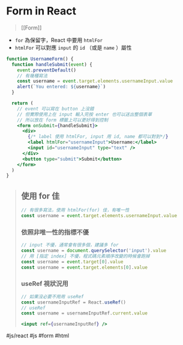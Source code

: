 # Form in React
>[[Form]]

- `for` 為保留字，React 中要用 `htmlFor`
- `htmlFor` 可以對應 `input` 的 `id` （或是 `name` ）屬性
```jsx
function UsernameForm() {
  function handleSubmit(event) {
    event.preventDefault()
    // 有幾種寫法
    const username = event.target.elements.usernameInput.value
    alert(`You entered: ${username}`)
  }

  return (
    // event 可以寫在 button 上沒錯
    // 但實際使用上在 input 輸入完按 enter 也可以送出整個表單
    // 所以放在 form 標籤上可以更好得到控制
    <form onSubmit={handleSubmit}>
      <div>
        {/* label 使用 htmlFor, input 用 id, name 都可以對到*/}
        <label htmlFor="usernameInput">Username:</label>
        <input id="usernameInput" type="text" />
      </div>
      <button type="submit">Submit</button>
    </form>
  )
}
```
>## 使用 for 佳
>```jsx
>// 有很多寫法，使用 htmlFor(for) 佳，有唯一性
>const username = event.target.elements.usernameInput.value
>```
>
>### 依照非唯一性的指標不優
>```jsx
>// input 不優，通常會有很多個，建議多 for
>const username = document.querySelector('input').value
>// 用 [指定 index] 不優，程式碼元素順序改變的時候會跑掉
>const username = event.target[0].value
>const username = event.target.elements[0].value 
>```
>### useRef 視狀況用
>```jsx
>// 如果沒必要不用用 useRef
>const usernameInputRef = React.useRef()
>// useRef
>const username = usernameInputRef.current.value
>```
>```jsx
><input ref={usernameInputRef} />
>```

#js/react #js #form #html 